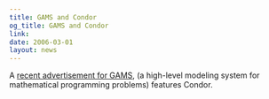 ```yaml
---
title: GAMS and Condor
og_title: GAMS and Condor
link: 
date: 2006-03-01
layout: news
---
```


A <a href="http://www.gams.com/presentations/orms_condor.pdf">recent advertisement for GAMS</a>, (a high-level modeling system for mathematical programming problems) features Condor.     
